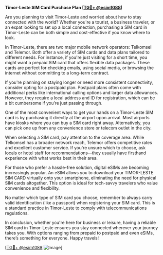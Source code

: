 **Timor-Leste SIM Card Purchase Plan [[TG💪+ @esim1088](https://t.me/s/esim1088)]**

Are you planning to visit Timor-Leste and worried about how to stay connected with the world? Whether you're a tourist, a business traveler, or an expat looking to set up a local connection, purchasing a SIM card in Timor-Leste can be both simple and cost-effective if you know where to look.

In Timor-Leste, there are two major mobile network operators: Telkomsel and Telemor. Both offer a variety of SIM cards and data plans tailored to different needs. For instance, if you're just visiting for a short time, you might want a prepaid SIM card that offers flexible data packages. These cards are perfect for checking emails, using social media, or browsing the internet without committing to a long-term contract.

If you're planning on staying longer or need more consistent connectivity, consider opting for a postpaid plan. Postpaid plans often come with additional perks like international calling options and larger data allowances. However, they require a local address and ID for registration, which can be a bit cumbersome if you're just passing through.

One of the most convenient ways to get your hands on a Timor-Leste SIM card is by purchasing it directly at the airport upon arrival. Most airports have kiosks where you can buy a SIM card right away. Alternatively, you can pick one up from any convenience store or telecom outlet in the city.

When selecting a SIM card, pay attention to the coverage area. While Telkomsel has a broader network reach, Telemor offers competitive rates and excellent customer service. If you're unsure which to choose, ask locals or hotel staff for recommendations—they usually have firsthand experience with what works best in their area.

For those who prefer a hassle-free solution, digital eSIMs are becoming increasingly popular. An eSIM allows you to download your TIMOR-LESTE SIM CARD virtually onto your smartphone, eliminating the need for physical SIM cards altogether. This option is ideal for tech-savvy travelers who value convenience and flexibility.

No matter which type of SIM card you choose, remember to always carry valid identification (like a passport) when registering your SIM card. This is a standard practice in Timor-Leste to comply with telecommunications regulations.

In conclusion, whether you're here for business or leisure, having a reliable SIM card in Timor-Leste ensures you stay connected wherever your journey takes you. With options ranging from prepaid to postpaid and even eSIMs, there’s something for everyone. Happy travels!

[[TG💪+ @esim1088](https://t.me/s/esim1088) ![Image](https://i.postimg.cc/Y0z9fWf4/image.png)]